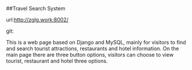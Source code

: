 ##Travel Search System

url:http://zglg.work:8002/

git:

This is a web page based on Django and MySQL, mainly for visitors to find and search tourist attractions, restaurants and hotel information.
On the main page there are three button options, visitors can choose to view tourist, restaurant and hotel three options.
